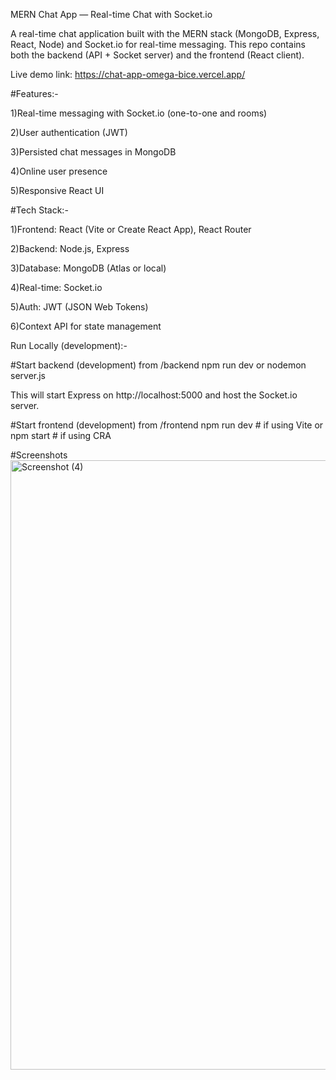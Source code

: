 

MERN Chat App — Real-time Chat with Socket.io

A real-time chat application built with the MERN stack (MongoDB, Express, React, Node) and Socket.io for real-time messaging. This repo contains both the backend (API + Socket server) and the frontend (React client).

Live demo link: https://chat-app-omega-bice.vercel.app/

#Features:-

1)Real-time messaging with Socket.io (one-to-one and rooms)

2)User authentication (JWT)

3)Persisted chat messages in MongoDB

4)Online user presence

5)Responsive React UI

#Tech Stack:-

1)Frontend: React (Vite or Create React App), React Router

2)Backend: Node.js, Express

3)Database: MongoDB (Atlas or local)

4)Real-time: Socket.io

5)Auth: JWT (JSON Web Tokens)

6)Context API for state management

Run Locally (development):-

#Start backend (development)
from /backend
npm run dev
 or
nodemon server.js

This will start Express on http://localhost:5000  and host the Socket.io server.

#Start frontend (development)
from /frontend
npm run dev       # if using Vite
or
npm start         # if using CRA

#Screenshots
<img width="1826" height="975" alt="Screenshot (4)" src="https://github.com/user-attachments/assets/ff4c2f1c-7521-4c30-a741-2810f4ffff9a" />



